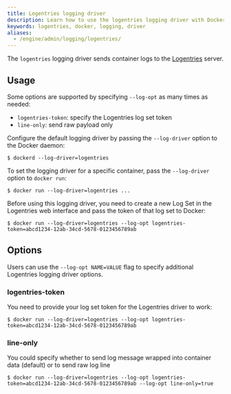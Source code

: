 ```yaml
---
title: Logentries logging driver
description: Learn how to use the logentries logging driver with Docker Engine
keywords: logentries, docker, logging, driver
aliases:
  - /engine/admin/logging/logentries/
---
```


The `logentries` logging driver sends container logs to the
[Logentries](https://logentries.com/) server.

## Usage

Some options are supported by specifying `--log-opt` as many times as needed:

- `logentries-token`: specify the Logentries log set token
- `line-only`: send raw payload only

Configure the default logging driver by passing the
`--log-driver` option to the Docker daemon:

```console
$ dockerd --log-driver=logentries
```

To set the logging driver for a specific container, pass the
`--log-driver` option to `docker run`:

```console
$ docker run --log-driver=logentries ...
```

Before using this logging driver, you need to create a new Log Set in the
Logentries web interface and pass the token of that log set to Docker:

```console
$ docker run --log-driver=logentries --log-opt logentries-token=abcd1234-12ab-34cd-5678-0123456789ab
```

## Options

Users can use the `--log-opt NAME=VALUE` flag to specify additional Logentries logging driver options.

### logentries-token

You need to provide your log set token for the Logentries driver to work:

```console
$ docker run --log-driver=logentries --log-opt logentries-token=abcd1234-12ab-34cd-5678-0123456789ab
```

### line-only

You could specify whether to send log message wrapped into container data (default) or to send raw log line

```console
$ docker run --log-driver=logentries --log-opt logentries-token=abcd1234-12ab-34cd-5678-0123456789ab --log-opt line-only=true
```
